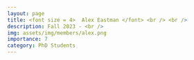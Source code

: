 ```yaml
---
layout: page
title: <font size = 4>  Alex Eastman </font> <br /> <br /> 
description: Fall 2023 - <br />
img: assets/img/members/alex.png
importance: 7
category: PhD Students
---
```


